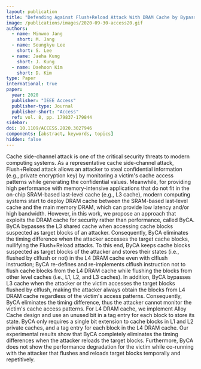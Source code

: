```yaml
---
layout: publication
title: "Defending Against Flush+Reload Attack With DRAM Cache by Bypassing Shared SRAM Cache"
image: /publications/images/2020-09-30-access20.gif
authors:
  - name: Minwoo Jang
    short: M. Jang
  - name: Seungkyu Lee
    short: S. Lee
  - name: Jaeha Kung
    short: J. Kung
  - name: Daehoon Kim
    short: D. Kim
type: Paper
international: true
paper:
  year: 2020
  publisher: "IEEE Access"
  publisher-type: Journal
  publisher-short: "Access"
  ref: vol. 8, pp. 179837-179844
sidebar:
doi: 10.1109/ACCESS.2020.3027946
components: [abstract, keywords, topics]
hidden: false
---
```


Cache side-channel attack is one of the critical security threats to modern computing systems. As a representative cache side-channel attack, Flush+Reload attack allows an attacker to steal confidential information (e.g., private encryption key) by monitoring a victim's cache access patterns while generating the confidential values. Meanwhile, for providing high performance with memory-intensive applications that do not fit in the on-chip SRAM-based last-level cache (e.g., L3 cache), modern computing systems start to deploy DRAM cache between the SRAM-based last-level cache and the main memory DRAM, which can provide low latency and/or high bandwidth. However, in this work, we propose an approach that exploits the DRAM cache for security rather than performance, called ByCA. ByCA bypasses the L3 shared cache when accessing cache blocks suspected as target blocks of an attacker. Consequently, ByCA eliminates the timing difference when the attacker accesses the target cache blocks, nullifying the Flush+Reload attacks. To this end, ByCA keeps cache blocks suspected as target blocks of the attacker and stores their states (i.e., flushed by clflush or not) in the L4 DRAM cache even with clflush instruction; ByCA re-defines and re-implements clflush instruction not to flush cache blocks from the L4 DRAM cache while flushing the blocks from other level caches (i.e., L1, L2, and L3 caches). In addition, ByCA bypasses L3 cache when the attacker or the victim accesses the target blocks flushed by clflush, making the attacker always obtain the blocks from L4 DRAM cache regardless of the victim's access patterns. Consequently, ByCA eliminates the timing difference, thus the attacker cannot monitor the victim's cache access patterns. For L4 DRAM cache, we implement Alloy Cache design and use an unused bit in a tag entry for each block to store its state. ByCA only requires a single bit extension to cache blocks in L1 and L2 private caches, and a tag entry for each block in the L4 DRAM cache. Our experimental results show that ByCA completely eliminates the timing differences when the attacker reloads the target blocks. Furthermore, ByCA does not show the performance degradation for the victim while co-running with the attacker that flushes and reloads target blocks temporally and repetitively.